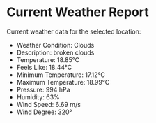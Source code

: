 # Current Weather Report
Current weather data for the selected location:
- Weather Condition: Clouds
- Description: broken clouds
- Temperature: 18.85°C
- Feels Like: 18.44°C
- Minimum Temperature: 17.12°C
- Maximum Temperature: 18.99°C
- Pressure: 994 hPa
- Humidity: 63%
- Wind Speed: 6.69 m/s
- Wind Degree: 320°

